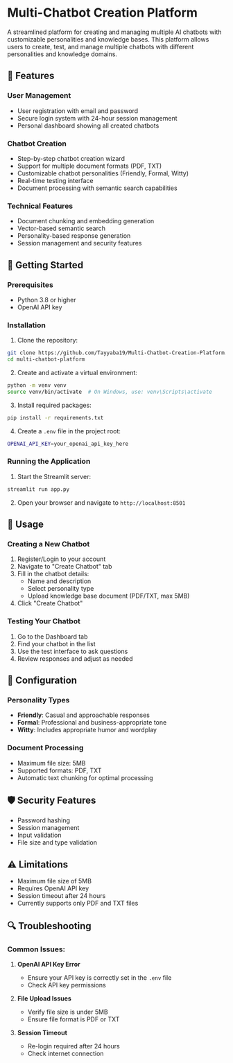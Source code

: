# Multi-Chatbot Creation Platform

A streamlined platform for creating and managing multiple AI chatbots with customizable personalities and knowledge bases. This platform allows users to create, test, and manage multiple chatbots with different personalities and knowledge domains.

## 🌟 Features

### User Management
- User registration with email and password
- Secure login system with 24-hour session management
- Personal dashboard showing all created chatbots

### Chatbot Creation
- Step-by-step chatbot creation wizard
- Support for multiple document formats (PDF, TXT)
- Customizable chatbot personalities (Friendly, Formal, Witty)
- Real-time testing interface
- Document processing with semantic search capabilities

### Technical Features
- Document chunking and embedding generation
- Vector-based semantic search
- Personality-based response generation
- Session management and security features

## 🚀 Getting Started

### Prerequisites
- Python 3.8 or higher
- OpenAI API key

### Installation

1. Clone the repository:
```bash
git clone https://github.com/Tayyaba19/Multi-Chatbot-Creation-Platform.git
cd multi-chatbot-platform
```

2. Create and activate a virtual environment:
```bash
python -m venv venv
source venv/bin/activate  # On Windows, use: venv\Scripts\activate
```

3. Install required packages:
```bash
pip install -r requirements.txt
```

4. Create a `.env` file in the project root:
```bash
OPENAI_API_KEY=your_openai_api_key_here
```

### Running the Application

1. Start the Streamlit server:
```bash
streamlit run app.py
```

2. Open your browser and navigate to `http://localhost:8501`

## 📖 Usage

### Creating a New Chatbot
1. Register/Login to your account
2. Navigate to "Create Chatbot" tab
3. Fill in the chatbot details:
   - Name and description
   - Select personality type
   - Upload knowledge base document (PDF/TXT, max 5MB)
4. Click "Create Chatbot"

### Testing Your Chatbot
1. Go to the Dashboard tab
2. Find your chatbot in the list
3. Use the test interface to ask questions
4. Review responses and adjust as needed

## 🔧 Configuration

### Personality Types
- **Friendly**: Casual and approachable responses
- **Formal**: Professional and business-appropriate tone
- **Witty**: Includes appropriate humor and wordplay

### Document Processing
- Maximum file size: 5MB
- Supported formats: PDF, TXT
- Automatic text chunking for optimal processing

## 🛡️ Security Features
- Password hashing
- Session management
- Input validation
- File size and type validation

## ⚠️ Limitations
- Maximum file size of 5MB
- Requires OpenAI API key
- Session timeout after 24 hours
- Currently supports only PDF and TXT files

## 🔍 Troubleshooting

### Common Issues:
1. **OpenAI API Key Error**
   - Ensure your API key is correctly set in the `.env` file
   - Check API key permissions

2. **File Upload Issues**
   - Verify file size is under 5MB
   - Ensure file format is PDF or TXT

3. **Session Timeout**
   - Re-login required after 24 hours
   - Check internet connection
